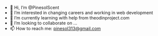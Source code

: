 - 👋 Hi, I’m @PinesolScent
- 👀 I’m interested in changing careers and working in web development
- 🌱 I’m currently learning with help from theodinproject.com
- 💞️ I’m looking to collaborate on ...
- 📫 How to reach me: pinesol313@gmail.com

<!---
PinesolScent/PinesolScent is a ✨ special ✨ repository because its `README.md` (this file) appears on your GitHub profile.
You can click the Preview link to take a look at your changes.
--->
